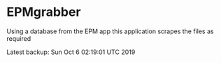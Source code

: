 # EPMgrabber
Using a database from the EPM app this application scrapes the files as required


Latest backup: Sun Oct 6 02:19:01 UTC 2019
